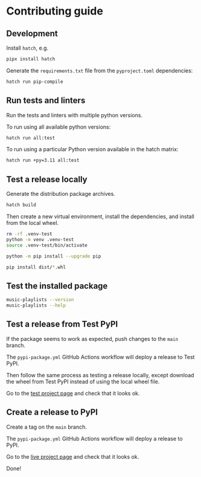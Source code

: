 # Contributing guide

## Development

Install `hatch`, e.g.

```bash
pipx install hatch
```

Generate the `requirements.txt` file from the `pyproject.toml` dependencies:

```bash
hatch run pip-compile
```

## Run tests and linters

Run the tests and linters with multiple python versions.

To run using all available python versions:

```bash
hatch run all:test
```

To run using a particular Python version available in the hatch matrix:

```bash
hatch run +py=3.11 all:test
```

## Test a release locally

Generate the distribution package archives.

```bash
hatch build
```

Then create a new virtual environment, install the dependencies, and install from the local wheel.

```bash
rm -rf .venv-test
python -m venv .venv-test
source .venv-test/bin/activate

python -m pip install --upgrade pip

pip install dist/*.whl
```

## Test the installed package

```bash
music-playlists --version
music-playlists --help

```


## Test a release from Test PyPI

If the package seems to work as expected, push changes to the `main` branch.

The `pypi-package.yml` GitHub Actions workflow will deploy a release to Test PyPI.

Then follow the same process as testing a release locally, 
except download the wheel from Test PyPI instead of using the local wheel file.

Go to the [test project page](https://test.pypi.org/project/music-playlists) and check that it looks ok.

## Create a release to PyPI

Create a tag on the `main` branch.

The `pypi-package.yml` GitHub Actions workflow will deploy a release to PyPI.

Go to the [live project page](https://pypi.org/project/music-playlists) and check that it looks ok.

Done!
